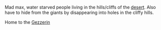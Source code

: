  Mad max, water starved people living in the hills/cliffs of the [desert](Deserts). Also have to hide from the giants by disappearing into holes in the cliffy hills.
 
 Home to the [Gezzerin](Gezzerin)